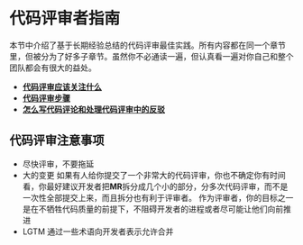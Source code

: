 # 代码评审者指南

本节中介绍了基于长期经验总结的代码评审最佳实践。所有内容都在同一个章节里，但被分为了好多子章节。虽然你不必通读一遍，但认真看一遍对你自己和整个团队都会有很大的益处。

- [**代码评审应该关注什么**](Checklist.md)
- [**代码评审步骤**](navigate.md)
- [**怎么写代码评论和处理代码评审中的反驳**](comments.md)

## 代码评审注意事项

- 尽快评审，不要拖延
- 大的变更
   如果有人给你提交了一个非常大的代码评审，你也不确定你有时间看，你最好建议开发者把**MR**拆分成几个小的部分，分多次代码评审，而不是一次性全部提交上来，而且拆分也有利于评审者。
作为评审者，你的目标之一是在不牺牲代码质量的前提下，不阻碍开发者的进程或者尽可能让他们向前推进
- LGTM
  通过一些术语向开发者表示允许合并
